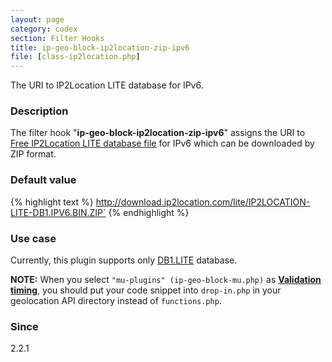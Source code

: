 ```yaml
---
layout: page
category: codex
section: Filter Hooks
title: ip-geo-block-ip2location-zip-ipv6
file: [class-ip2location.php]
---
```


The URI to IP2Location LITE database for IPv6.

<!--more-->

### Description ###

The filter hook "**ip-geo-block-ip2location-zip-ipv6**" assigns the URI to 
[Free IP2Location LITE database file][IP2LocLITE] for IPv6 which can be 
downloaded by ZIP format.

### Default value ###

{% highlight text %}
http://download.ip2location.com/lite/IP2LOCATION-LITE-DB1.IPV6.BIN.ZIP`
{% endhighlight %}

### Use case ###

Currently, this plugin supports only [DB1.LITE][IP2LocDB1] database.

<div class="alert alert-info">
	<strong>NOTE:</strong>
	When you select <code>"mu-plugins" (ip-geo-block-mu.php)</code> as 
	<a href='/codex/validation-timing.html' title='Validation timing | IP Geo Block'><strong>Validation timing</strong></a>,
	you should put your code snippet into <code>drop-in.php</code> in your 
	geolocation API directory instead of <code>functions.php</code>.
</div>

### Since ###

2.2.1

[IP-Geo-Block]: https://wordpress.org/plugins/ip-geo-block/ "WordPress › IP Geo Block « WordPress Plugins"
[IP2LocLITE]:   https://lite.ip2location.com/ "Free IP Geolocation Database"
[IP2LocDB1]:    https://lite.ip2location.com/database-ip-country "Free IP2Location LITE IP-COUNTRY"
